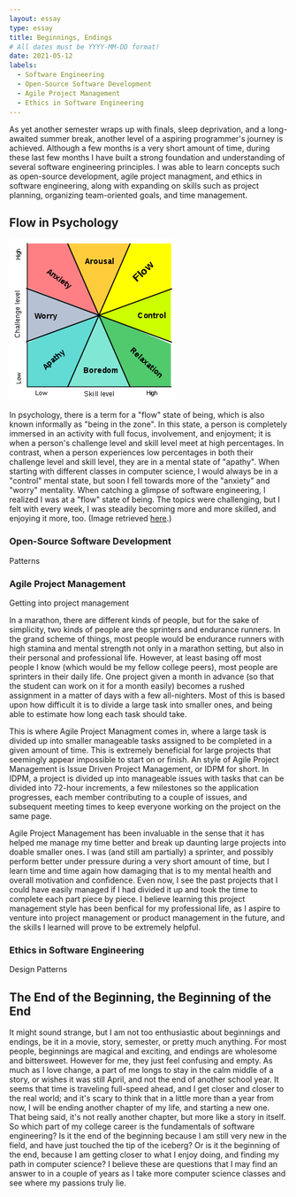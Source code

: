 ```yaml
---
layout: essay
type: essay
title: Beginnings, Endings
# All dates must be YYYY-MM-DD format!
date: 2021-05-12
labels:
  - Software Engineering
  - Open-Source Software Development
  - Agile Project Management
  - Ethics in Software Engineering
---
```


As yet another semester wraps up with finals, sleep deprivation, and a long-awaited summer break, another level of a aspiring programmer's journey is achieved. Although a few months is a very short amount of time, during these last few months I have built a strong foundation and understanding of several software engineering principles. I was able to learn concepts such as open-source development, agile project managment, and ethics in software engineering, along with expanding on skills such as project planning, organizing team-oriented goals, and time management.

## Flow in Psychology

<img class="ui medium right floated image" src="../images/flow.png">

In psychology, there is a term for a "flow" state of being, which is also known informally as "being in the zone". In this state, a person is completely immersed in an activity with full focus, involvement, and enjoyment; it is when a person's challenge level and skill level meet at high percentages. In contrast, when a person experiences low percentages in both their challenge level and skill level, they are in a mental state of "apathy". When starting with different classes in computer science, I would always be in a "control" mental state, but soon I fell towards more of the "anxiety" and "worry" mentality. When catching a glimpse of software engineering, I realized I was at a "flow" state of being. The topics were challenging, but I felt with every week, I was steadily becoming more and more skilled, and enjoying it more, too. (Image retrieved <a href="https://upload.wikimedia.org/wikipedia/commons/thumb/f/f6/Challenge_vs_skill.svg/300px-Challenge_vs_skill.svg.png">here</a>.)

### Open-Source Software Development

Patterns

### Agile Project Management

Getting into project management

In a marathon, there are different kinds of people, but for the sake of simplicity, two kinds of people are the sprinters and endurance runners. In the grand scheme of things, most people would be endurance runners with high stamina and mental strength not only in a marathon setting, but also in their personal and professional life. However, at least basing off most people I know (which would be my fellow college peers), most people are sprinters in their daily life. One project given a month in advance (so that the student can work on it for a month easily) becomes a rushed assignment in a matter of days with a few all-nighters. Most of this is based upon how difficult it is to divide a large task into smaller ones, and being able to estimate how long each task should take.

This is where Agile Project Managment comes in, where a large task is divided up into smaller manageable tasks assigned to be completed in a given amount of time. This is extremely beneficial for large projects that seemingly appear impossible to start on or finish. An style of Agile Project Management is Issue Driven Project Management, or IDPM for short. In IDPM, a project is divided up into manageable issues with tasks that can be divided into 72-hour increments, a few milestones so the application progresses, each member contributing to a couple of issues, and subsequent meeting times to keep everyone working on the project on the same page.

Agile Project Management has been invaluable in the sense that it has helped me manage my time better and break up daunting large projects into doable smaller ones. I was (and still am partially) a sprinter, and possibly perform better under pressure during a very short amount of time, but I learn time and time again how damaging that is to my mental health and overall motivation and confidence. Even now, I see the past projects that I could have easily managed if I had divided it up and took the time to complete each part piece by piece. I believe learning this project management style has been benfical for my professional life, as I aspire to venture into project management or product management in the future, and the skills I learned will prove to be extremely helpful. 

### Ethics in Software Engineering

Design Patterns 

## The End of the Beginning, the Beginning of the End

It might sound strange, but I am not too enthusiastic about beginnings and endings, be it in a movie, story, semester, or pretty much anything. For most people, beginnings are magical and exciting, and endings are wholesome and bittersweet. However for me, they just feel confusing and empty. As much as I love change, a part of me longs to stay in the calm middle of a story, or wishes it was still April, and not the end of another school year. It seems that time is traveling full-speed ahead, and I get closer and closer to the real world; and it's scary to think that in a little more than a year from now, I will be ending another chapter of my life, and starting a new one. That being said, it's not really another chapter, but more like a story in itself. So which part of my college career is the fundamentals of software engineering? Is it the end of the beginning because I am still very new in the field, and have just touched the tip of the iceberg? Or is it the beginning of the end, because I am getting closer to what I enjoy doing, and finding my path in computer science? I believe these are questions that I may find an answer to in a couple of years as I take more computer science classes and see where my passions truly lie.
